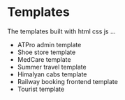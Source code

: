 # Templates
The templates built with html css js ...


 - ATPro admin template
 - Shoe store template 
 - MedCare template
 - Summer travel template
 - Himalyan cabs template
 - Railway booking frontend template
 - Tourist template 
